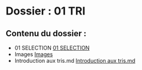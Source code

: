 # Dossier : 01 TRI
 
 ## Contenu du dossier : 
- 01 SELECTION [01 SELECTION](./01_SELECTION)
- Images [Images](./Images)
- Introduction aux tris.md [Introduction aux tris.md](./Introduction_aux_tris.md)
